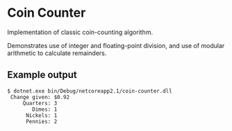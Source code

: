 # Coin Counter

Implementation of classic coin-counting algorithm.

Demonstrates use of integer and floating-point division,
and use of modular arithmetic to calculate remainders.

## Example output
```
$ dotnet.exe bin/Debug/netcoreapp2.1/coin-counter.dll
 Change given: $0.92
     Quarters: 3
        Dimes: 1
      Nickels: 1
      Pennies: 2
```